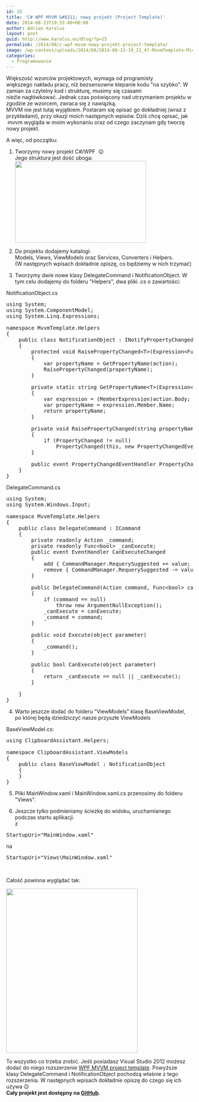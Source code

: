 ```yaml
---
id: 15
title: 'C# WPF MVVM &#8211; nowy projekt (Project Template)'
date: 2014-08-23T19:33:40+00:00
author: Adrian Karalus
layout: post
guid: http://www.karalus.eu/Blog/?p=15
permalink: /2014/08/c-wpf-mvvm-nowy-projekt-project-template/
image: /wp-content/uploads/2014/08/2014-08-23-19_21_47-MvvmTemplate-Microsoft-Visual-Studio.png
categories:
  - Programowanie
--- 
```

Większość wzorców projektowych, wymaga od programisty większego nakładu pracy, niż bezsensowne klepanie kodu "na szybko". W zamian za czytelny kod i strukturę, musimy się czasami nieźle nagłówkować. Jednak czas poświęcony nad utrzymaniem projektu w zgodzie ze wzorcem, zwraca się z nawiązką.  
MVVM nie jest tutaj wyjątkiem. Postaram się opisać go dokładniej (wraz z przykładami), przy okazji moich następnych wpisów. Dziś chcę opisać, jak  mvvm wygląda w moim wykonaniu oraz od czego zaczynam gdy tworzę nowy projekt.

A więc, od początku:

<!--more-->

  
1. Tworzymy nowy projekt C#/WPF  😉  
Jego struktura jest dość uboga:  
[<img class="alignnone wp-image-16 size-full" src="https://i1.wp.com/www.karalus.eu/wp-content/uploads/2014/08/2014-08-23-17_38_16-WpfApplication1-Microsoft-Visual-Studio.png?resize=354%2C221" alt="" width="354" height="221" srcset="https://i1.wp.com/www.karalus.eu/wp-content/uploads/2014/08/2014-08-23-17_38_16-WpfApplication1-Microsoft-Visual-Studio.png?w=354 354w, https://i1.wp.com/www.karalus.eu/wp-content/uploads/2014/08/2014-08-23-17_38_16-WpfApplication1-Microsoft-Visual-Studio.png?resize=300%2C187 300w" sizes="(max-width: 354px) 100vw, 354px" data-recalc-dims="1" />](https://i1.wp.com/www.karalus.eu/wp-content/uploads/2014/08/2014-08-23-17_38_16-WpfApplication1-Microsoft-Visual-Studio.png)

2. Do projektu dodajemy katalogi:  
Models, Views, ViewModels oraz Services, Converters i Helpers.  
(W następnych wpisach dokładnie opiszę, co będziemy w nich trzymać)

3. Tworzymy dwie nowe klasy DelegateCommand i NotificationObject. W tym celu dodajemy do folderu "Helpers", dwa pliki .cs o zawartości:

NotificationObject.cs

<pre class="brush: csharp; title: ; notranslate" title="">using System;
using System.ComponentModel;
using System.Linq.Expressions;

namespace MvvmTemplate.Helpers
{
    public class NotificationObject : INotifyPropertyChanged
    {
        protected void RaisePropertyChanged&lt;T&gt;(Expression&lt;Func&lt;T&gt;&gt; action)
        {
            var propertyName = GetPropertyName(action);
            RaisePropertyChanged(propertyName);
        }

        private static string GetPropertyName&lt;T&gt;(Expression&lt;Func&lt;T&gt;&gt; action)
        {
            var expression = (MemberExpression)action.Body;
            var propertyName = expression.Member.Name;
            return propertyName;
        }

        private void RaisePropertyChanged(string propertyName)
        {
            if (PropertyChanged != null)
                PropertyChanged(this, new PropertyChangedEventArgs(propertyName));
        }

        public event PropertyChangedEventHandler PropertyChanged;
    }
}
</pre>

DelegateCommand.cs

<pre class="brush: csharp; title: ; notranslate" title="">using System;
using System.Windows.Input;

namespace MvvmTemplate.Helpers
{
    public class DelegateCommand : ICommand
    {
        private readonly Action _command;
        private readonly Func&lt;bool&gt; _canExecute;
        public event EventHandler CanExecuteChanged
        {
            add { CommandManager.RequerySuggested += value; }
            remove { CommandManager.RequerySuggested -= value; }
        }

        public DelegateCommand(Action command, Func&lt;bool&gt; canExecute = null)
        {
            if (command == null)
                throw new ArgumentNullException();
            _canExecute = canExecute;
            _command = command;
        }

        public void Execute(object parameter)
        {
            _command();
        }

        public bool CanExecute(object parameter)
        {
            return _canExecute == null || _canExecute();
        }

    }
}
</pre>

4. Warto jeszcze dodać do folderu "ViewModels" klasę BaseViewModel, po której będą dziedziczyć nasze przyszłe ViewModels

BaseViewModel.cs:

<pre class="brush: csharp; title: ; notranslate" title="">using ClipboardAssistant.Helpers;

namespace ClipboardAssistant.ViewModels
{
    public class BaseViewModel : NotificationObject
    {
    }
}
</pre>

5. Pliki MainWindow.xaml i MainWindow.xaml.cs przenosimy do folderu "Views".

6. Jeszcze tylko podmieniamy ścieżkę do widoku, uruchamianego podczas startu aplikacji.  
z

<pre class="brush: csharp; title: ; notranslate" title="">StartupUri="MainWindow.xaml"</pre>

na

<pre class="brush: csharp; title: ; notranslate" title="">StartupUri="Views\MainWindow.xaml"</pre>

&nbsp;

Całość powinna wyglądać tak:

[<img class="alignnone wp-image-29 size-full" src="https://i0.wp.com/www.karalus.eu/wp-content/uploads/2014/08/2014-08-23-19_18_26-MvvmTemplate-Microsoft-Visual-Studio.png?resize=355%2C444" alt="" width="355" height="444" srcset="https://i0.wp.com/www.karalus.eu/wp-content/uploads/2014/08/2014-08-23-19_18_26-MvvmTemplate-Microsoft-Visual-Studio.png?w=355 355w, https://i0.wp.com/www.karalus.eu/wp-content/uploads/2014/08/2014-08-23-19_18_26-MvvmTemplate-Microsoft-Visual-Studio.png?resize=239%2C300 239w" sizes="(max-width: 355px) 100vw, 355px" data-recalc-dims="1" />](https://i0.wp.com/www.karalus.eu/wp-content/uploads/2014/08/2014-08-23-19_18_26-MvvmTemplate-Microsoft-Visual-Studio.png)

To wszystko co trzeba zrobić. Jeśli posiadasz Visual Studio 2012 możesz dodać do niego rozszerzenie [WPF MVVM project template](http://visualstudiogallery.msdn.microsoft.com/970005b8-ee15-4295-9960-375e6ea1276c). Powyższe klasy DelegateCommand i NotificationObject pochodzą właśnie z tego rozszerzenia. W następnych wpisach dokładnie opiszę do czego się ich używa 😉  
**Cały projekt jest dostępny na [GitHub](https://github.com/RamzesBlog/MvvmTemplate).**

&nbsp;